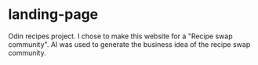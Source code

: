 # landing-page
Odin recipes project. I chose to make this website for a "Recipe swap community". AI was used to generate the business idea of the recipe swap community.
